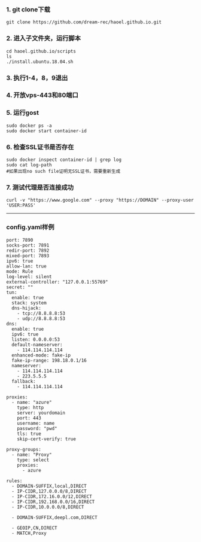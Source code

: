 ### 1. git clone下载
`git clone https://github.com/dream-rec/haoel.github.io.git`
### 2. 进入子文件夹，运行脚本
```
cd haoel.github.io/scripts
ls
./install.ubuntu.18.04.sh
```
### 3. 执行1-4，8，9退出
### 4. 开放vps-443和80端口
### 5. 运行gost
```
sudo docker ps -a
sudo docker start container-id
```
### 6. 检查SSL证书是否存在
```
sudo docker inspect container-id | grep log
sudo cat log-path
#如果出现no such file证明无SSL证书，需要重新生成
```
### 7. 测试代理是否连接成功
`curl -v "https://www.google.com" --proxy "https://DOMAIN" --proxy-user 'USER:PASS'`

---

### config.yaml样例
```
port: 7890
socks-port: 7891
redir-port: 7892
mixed-port: 7893
ipv6: true
allow-lan: true
mode: Rule
log-level: silent
external-controller: "127.0.0.1:55769"
secret: ""
tun:
  enable: true
  stack: system
  dns-hijack:
    - tcp://8.8.8.8:53
    - udp://8.8.8.8:53
dns:
  enable: true
  ipv6: true
  listen: 0.0.0.0:53
  default-nameserver:
    - 114.114.114.114
  enhanced-mode: fake-ip
  fake-ip-range: 198.18.0.1/16
  nameserver:
    - 114.114.114.114
    - 223.5.5.5
  fallback:
    - 114.114.114.114

proxies:
  - name: "azure"
    type: http
    server: yourdomain
    port: 443
    username: name
    password: "pwd"
    tls: true
    skip-cert-verify: true

proxy-groups:
  - name: "Proxy"
    type: select
    proxies:
      - azure

rules:
  - DOMAIN-SUFFIX,local,DIRECT
  - IP-CIDR,127.0.0.0/8,DIRECT
  - IP-CIDR,172.16.0.0/12,DIRECT
  - IP-CIDR,192.168.0.0/16,DIRECT
  - IP-CIDR,10.0.0.0/8,DIRECT

  - DOMAIN-SUFFIX,deepl.com,DIRECT

  - GEOIP,CN,DIRECT
  - MATCH,Proxy

```

